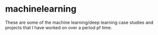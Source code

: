# machinelearning
These are some of the machine learning/deep learning case studies and projects that I have worked on over a period pf time.  
